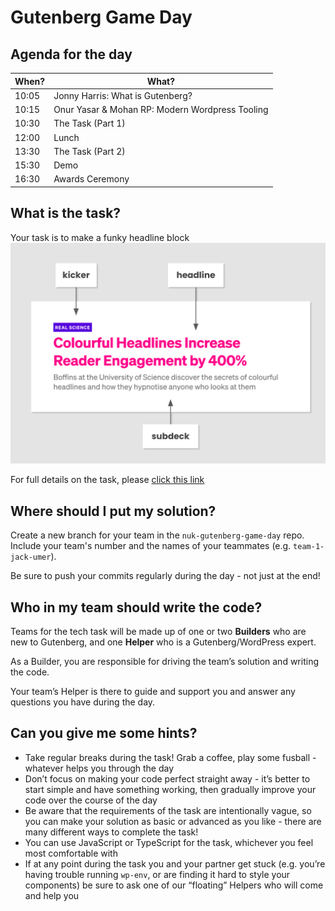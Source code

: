 # Gutenberg Game Day

## Agenda for the day

| When? | What?                                           |
|-------|-------------------------------------------------|
| 10:05 | Jonny Harris: What is Gutenberg?                |
| 10:15 | Onur Yasar & Mohan RP: Modern Wordpress Tooling |
| 10:30 | The Task (Part 1)                               |
| 12:00 | Lunch                                           |
| 13:30 | The Task (Part 2)                               |
| 15:30 | Demo                                            |
| 16:30 | Awards Ceremony                                 |

## What is the task?

Your task is to make a funky headline block
![screenshot](assets/funky-headline.png)

For full details on the task, please [click this link](./TASK.md)

## Where should I put my solution?

Create a new branch for your team in the `nuk-gutenberg-game-day` repo. Include your team's number and the names of your teammates (e.g. `team-1-jack-umer`).

Be sure to push your commits regularly during the day - not just at the end!

## Who in my team should write the code?

Teams for the tech task will be made up of one or two **Builders** who are new to Gutenberg, and one **Helper** who is a Gutenberg/WordPress expert.

As a Builder, you are responsible for driving the team’s solution and writing the code.

Your team’s Helper is there to guide and support you and answer any questions you have during the day.

## Can you give me some hints?

- Take regular breaks during the task! Grab a coffee, play some fusball - whatever helps you through the day
- Don’t focus on making your code perfect straight away - it’s better to start simple and have something working, then gradually improve your code over the course of the day
- Be aware that the requirements of the task are intentionally vague, so you can make your solution as basic or advanced as you like - there are many different ways to complete the task!
- You can use JavaScript or TypeScript for the task, whichever you feel most comfortable with
- If at any point during the task you and your partner get stuck (e.g. you’re having trouble running `wp-env`, or are finding it hard to style your components) be sure to ask one of our “floating” Helpers who will come and help you
